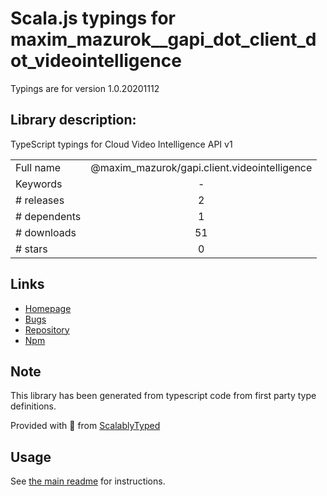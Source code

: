 
# Scala.js typings for maxim_mazurok__gapi_dot_client_dot_videointelligence

Typings are for version 1.0.20201112

## Library description:
TypeScript typings for Cloud Video Intelligence API v1

|                    |                 |
| ------------------ | :-------------: |
| Full name          | @maxim_mazurok/gapi.client.videointelligence |
| Keywords           | - |
| # releases         | 2 |
| # dependents       | 1 |
| # downloads        | 51 |
| # stars            | 0 |

## Links
- [Homepage](https://github.com/Maxim-Mazurok/google-api-typings-generator#readme)
- [Bugs](https://github.com/Maxim-Mazurok/google-api-typings-generator/issues)
- [Repository](https://github.com/Maxim-Mazurok/google-api-typings-generator)
- [Npm](https://www.npmjs.com/package/%40maxim_mazurok%2Fgapi.client.videointelligence)
    


## Note
This library has been generated from typescript code from first party type definitions.

Provided with :purple_heart: from [ScalablyTyped](https://github.com/oyvindberg/ScalablyTyped)

## Usage
See [the main readme](../../readme.md) for instructions.


